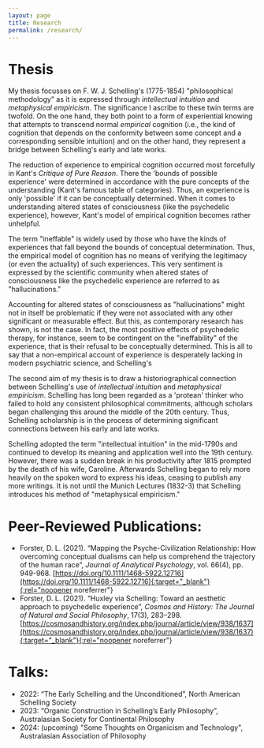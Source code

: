 ```yaml
---
layout: page
title: Research
permalink: /research/
---
```

Thesis
======
My thesis focusses on F. W. J. Schelling's (1775-1854) "philosophical methodology" as it is expressed through *intellectual intuition* and *metaphysical empiricism*. The significance I ascribe to these twin terms are twofold. On the one hand, they both point to a form of experiential knowing that attempts to transcend normal *empirical* cognition (i.e., the kind of cognition that depends on the conformity between some concept and a corresponding sensible intuition) and on the other hand, they represent a bridge between Schelling's early and late works.

The reduction of experience to empirical cognition occurred most forcefully in Kant's *Critique of Pure Reason*. There the 'bounds of possible experience' were determined in accordance with the pure concepts of the understanding (Kant's famous table of categories). Thus, an experience is only 'possible' if it can be conceptually determined. When it comes to understanding altered states of consciousness (like the psychedelic experience), however, Kant's model of empirical cognition becomes rather unhelpful.

The term "ineffable" is widely used by those who have the kinds of experiences that fall beyond the bounds of conceptual determination. Thus, the empirical model of cognition has no means of verifying the legitimacy (or even the actuality) of such experiences. This very sentiment is expressed by the scientific community when altered states of consciousness like the psychedelic experience are referred to as "hallucinations."

Accounting for altered states of consciousness as "hallucinations" might not in itself be problematic if they were not associated with any other significant or measurable effect. But this, as contemporary research has shown, is not the case. In fact, the most positive effects of psychedelic therapy, for instance, seem to be contingent on the "ineffability" of the experience, that is their refusal to be conceptually determined. This is all to say that a non-empirical account of experience is desperately lacking in modern psychiatric science, and Schelling's

The second aim of my thesis is to draw a historiographical connection between Schelling's use of *intellectual intuition* and *metaphysical empiricism*. Schelling has long been regarded as a 'protean' thinker who failed to hold any consistent philosophical commitments, although scholars began challenging this around the middle of the 20th century. Thus, Schelling scholarship is in the process of determining significant connections between his early and late works.

Schelling adopted the term "intellectual intuition" in the mid-1790s and continued to develop its meaning and application well into the 19th century. However, there was a sudden break in his productivity after 1815 prompted by the death of his wife, Caroline. Afterwards Schelling began to rely more heavily on the spoken word to express his ideas, ceasing to publish any more writings. It is not until the Munich Lectures (1832-3) that Schelling introduces his method of "metaphysical empiricism."

Peer-Reviewed Publications:
======
* Forster, D. L. (2021). “Mapping the Psyche-Civilization Relationship: How overcoming conceptual dualisms can help us comprehend the trajectory of the human race”, *Journal of Analytical Psychology*, vol. 66(4), pp. 949-968. [https://doi.org/10.1111/1468-5922.12716](https://doi.org/10.1111/1468-5922.12716){:target="_blank"}{:rel="noopener noreferrer"}
* Forster, D. L. (2021). “Huxley via Schelling: Toward an aesthetic approach to psychedelic experience”, *Cosmos and History: The Journal of Natural and Social Philosophy*, 17(3), 283–298. [https://cosmosandhistory.org/index.php/journal/article/view/938/1637](https://cosmosandhistory.org/index.php/journal/article/view/938/1637){:target="_blank"}{:rel="noopener noreferrer"}

Talks:
======
* 2022: “The Early Schelling and the Unconditioned”, North American Schelling Society
* 2023: “Organic Construction in Schelling’s Early Philosophy”, Australasian Society for Continental Philosophy
* 2024: (upcoming) "Some Thoughts on Organicism and Technology", Australasian Association of Philosophy
